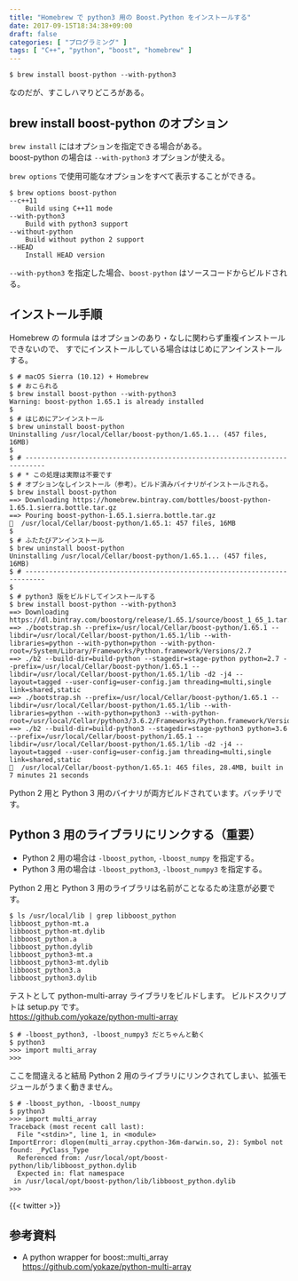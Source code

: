 ```yaml
---
title: "Homebrew で python3 用の Boost.Python をインストールする"
date: 2017-09-15T18:34:38+09:00
draft: false
categories: [ "プログラミング" ]
tags: [ "C++", "python", "boost", "homebrew" ]
---
```


```shell
$ brew install boost-python --with-python3
```

なのだが、すこしハマりどころがある。

## brew install boost-python のオプション

```brew install``` にはオプションを指定できる場合がある。<br />
boost-python の場合は ```--with-python3``` オプションが使える。

```brew options``` で使用可能なオプションをすべて表示することができる。

```shell
$ brew options boost-python
--c++11
	Build using C++11 mode
--with-python3
	Build with python3 support
--without-python
	Build without python 2 support
--HEAD
	Install HEAD version
```

```--with-python3``` を指定した場合、```boost-python``` はソースコードからビルドされる。

## インストール手順

Homebrew の formula はオプションのあり・なしに関わらず重複インストールできないので、
すでにインストールしている場合ははじめにアンインストールする。

```shell
$ # macOS Sierra (10.12) + Homebrew
$ # おこられる
$ brew install boost-python --with-python3
Warning: boost-python 1.65.1 is already installed
$
$ # はじめにアンインストール
$ brew uninstall boost-python
Uninstalling /usr/local/Cellar/boost-python/1.65.1... (457 files, 16MB)
$
$ # ---------------------------------------------------------------------------
$ # * この処理は実際は不要です
$ # オプションなしインストール（参考）。ビルド済みバイナリがインストールされる。
$ brew install boost-python
==> Downloading https://homebrew.bintray.com/bottles/boost-python-1.65.1.sierra.bottle.tar.gz
==> Pouring boost-python-1.65.1.sierra.bottle.tar.gz
🍺  /usr/local/Cellar/boost-python/1.65.1: 457 files, 16MB
$
$ # ふたたびアンインストール
$ brew uninstall boost-python
Uninstalling /usr/local/Cellar/boost-python/1.65.1... (457 files, 16MB)
$ # ---------------------------------------------------------------------------
$
$ # python3 版をビルドしてインストールする
$ brew install boost-python --with-python3
==> Downloading https://dl.bintray.com/boostorg/release/1.65.1/source/boost_1_65_1.tar.bz2
==> ./bootstrap.sh --prefix=/usr/local/Cellar/boost-python/1.65.1 --libdir=/usr/local/Cellar/boost-python/1.65.1/lib --with-libraries=python --with-python=python --with-python-root=/System/Library/Frameworks/Python.framework/Versions/2.7
==> ./b2 --build-dir=build-python --stagedir=stage-python python=2.7 --prefix=/usr/local/Cellar/boost-python/1.65.1 --libdir=/usr/local/Cellar/boost-python/1.65.1/lib -d2 -j4 --layout=tagged --user-config=user-config.jam threading=multi,single link=shared,static
==> ./bootstrap.sh --prefix=/usr/local/Cellar/boost-python/1.65.1 --libdir=/usr/local/Cellar/boost-python/1.65.1/lib --with-libraries=python --with-python=python3 --with-python-root=/usr/local/Cellar/python3/3.6.2/Frameworks/Python.framework/Versions/3.6
==> ./b2 --build-dir=build-python3 --stagedir=stage-python3 python=3.6 --prefix=/usr/local/Cellar/boost-python/1.65.1 --libdir=/usr/local/Cellar/boost-python/1.65.1/lib -d2 -j4 --layout=tagged --user-config=user-config.jam threading=multi,single link=shared,static
🍺  /usr/local/Cellar/boost-python/1.65.1: 465 files, 28.4MB, built in 7 minutes 21 seconds
```

Python 2 用と Python 3 用のバイナリが両方ビルドされています。バッチリです。

## Python 3 用のライブラリにリンクする（重要）

- Python 2 用の場合は ```-lboost_python```, ```-lboost_numpy``` を指定する。
- Python 3 用の場合は ```-lboost_python3```, ```-lboost_numpy3``` を指定する。

Python 2 用と Python 3 用のライブラリは名前がことなるため注意が必要です。

```shell
$ ls /usr/local/lib | grep libboost_python
libboost_python-mt.a
libboost_python-mt.dylib
libboost_python.a
libboost_python.dylib
libboost_python3-mt.a
libboost_python3-mt.dylib
libboost_python3.a
libboost_python3.dylib
```

テストとして python-multi-array ライブラリをビルドします。
ビルドスクリプトは setup.py です。<br />
https://github.com/yokaze/python-multi-array

```shell
$ # -lboost_python3, -lboost_numpy3 だとちゃんと動く
$ python3
>>> import multi_array
>>>
```

ここを間違えると結局 Python 2 用のライブラリにリンクされてしまい、拡張モジュールがうまく動きません。

```shell
$ # -lboost_python, -lboost_numpy
$ python3
>>> import multi_array
Traceback (most recent call last):
  File "<stdin>", line 1, in <module>
ImportError: dlopen(multi_array.cpython-36m-darwin.so, 2): Symbol not found: _PyClass_Type
  Referenced from: /usr/local/opt/boost-python/lib/libboost_python.dylib
  Expected in: flat namespace
 in /usr/local/opt/boost-python/lib/libboost_python.dylib
>>>
```

{{< twitter >}}

## 参考資料
- A python wrapper for boost::multi_array<br />
  https://github.com/yokaze/python-multi-array
